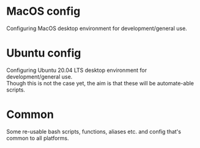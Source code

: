 # MacOS config
Configuring MacOS desktop environment for development/general use.

# Ubuntu config
Configuring Ubuntu 20.04 LTS desktop environment for development/general use. <br>
Though this is not the case yet, the aim is that these will be automate-able scripts.

# Common
Some re-usable bash scripts, functions, aliases etc. and config that's common to all platforms.
